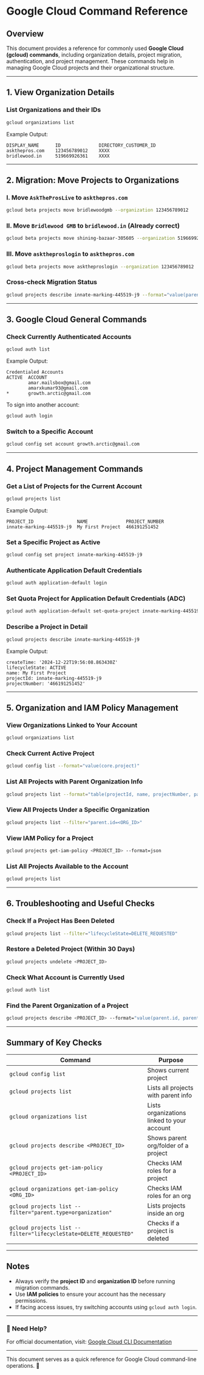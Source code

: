 # Google Cloud Command Reference

## Overview
This document provides a reference for commonly used **Google Cloud (gcloud) commands**, including organization details, project migration, authentication, and project management. These commands help in managing Google Cloud projects and their organizational structure.

---

## 1. View Organization Details
### **List Organizations and their IDs**
```sh
gcloud organizations list
```
Example Output:
```
DISPLAY_NAME      ID              DIRECTORY_CUSTOMER_ID
askthepros.com    123456789012    XXXX
bridlewood.in     519669926361    XXXX
```

---

## 2. Migration: Move Projects to Organizations

### **I. Move `AskTheProsLive` to `askthepros.com`**
```sh
gcloud beta projects move bridlewoodgmb --organization 123456789012
```

### **II. Move `Bridlewood GMB` to `bridlewood.in` (Already correct)**
```sh
gcloud beta projects move shining-bazaar-305605 --organization 519669926361
```

### **III. Move `asktheproslogin` to `askthepros.com`**
```sh
gcloud beta projects move asktheproslogin --organization 123456789012
```

### **Cross-check Migration Status**
```sh
gcloud projects describe innate-marking-445519-j9 --format="value(parent.id)"
```

---

## 3. Google Cloud General Commands

### **Check Currently Authenticated Accounts**
```sh
gcloud auth list
```
Example Output:
```
Credentialed Accounts
ACTIVE  ACCOUNT
        amar.mailsbox@gmail.com
        amarxkumar93@gmail.com
*       growth.arctic@gmail.com
```

To sign into another account:
```sh
gcloud auth login
```

### **Switch to a Specific Account**
```sh
gcloud config set account growth.arctic@gmail.com
```

---

## 4. Project Management Commands

### **Get a List of Projects for the Current Account**
```sh
gcloud projects list
```
Example Output:
```
PROJECT_ID                NAME              PROJECT_NUMBER
innate-marking-445519-j9  My First Project  466191251452
```

### **Set a Specific Project as Active**
```sh
gcloud config set project innate-marking-445519-j9
```

### **Authenticate Application Default Credentials**
```sh
gcloud auth application-default login
```

### **Set Quota Project for Application Default Credentials (ADC)**
```sh
gcloud auth application-default set-quota-project innate-marking-445519-j9
```

### **Describe a Project in Detail**
```sh
gcloud projects describe innate-marking-445519-j9
```
Example Output:
```
createTime: '2024-12-22T19:56:08.863430Z'
lifecycleState: ACTIVE
name: My First Project
projectId: innate-marking-445519-j9
projectNumber: '466191251452'
```

---

## 5. Organization and IAM Policy Management

### **View Organizations Linked to Your Account**
```sh
gcloud organizations list
```

### **Check Current Active Project**
```sh
gcloud config list --format="value(core.project)"
```

### **List All Projects with Parent Organization Info**
```sh
gcloud projects list --format="table(projectId, name, projectNumber, parent.id, parent.type, lifecycleState)"
```

### **View All Projects Under a Specific Organization**
```sh
gcloud projects list --filter="parent.id=<ORG_ID>"
```

### **View IAM Policy for a Project**
```sh
gcloud projects get-iam-policy <PROJECT_ID> --format=json
```

### **List All Projects Available to the Account**
```sh
gcloud projects list
```

---

## 6. Troubleshooting and Useful Checks

### **Check If a Project Has Been Deleted**
```sh
gcloud projects list --filter="lifecycleState=DELETE_REQUESTED"
```

### **Restore a Deleted Project (Within 30 Days)**
```sh
gcloud projects undelete <PROJECT_ID>
```

### **Check What Account is Currently Used**
```sh
gcloud auth list
```

### **Find the Parent Organization of a Project**
```sh
gcloud projects describe <PROJECT_ID> --format="value(parent.id, parent.type)"
```

---

## Summary of Key Checks
| Command | Purpose |
|---------|---------|
| `gcloud config list` | Shows current project |
| `gcloud projects list` | Lists all projects with parent info |
| `gcloud organizations list` | Lists organizations linked to your account |
| `gcloud projects describe <PROJECT_ID>` | Shows parent org/folder of a project |
| `gcloud projects get-iam-policy <PROJECT_ID>` | Checks IAM roles for a project |
| `gcloud organizations get-iam-policy <ORG_ID>` | Checks IAM roles for an org |
| `gcloud projects list --filter="parent.type=organization"` | Lists projects inside an org |
| `gcloud projects list --filter="lifecycleState=DELETE_REQUESTED"` | Checks if a project is deleted |

---

## Notes
- Always verify the **project ID** and **organization ID** before running migration commands.
- Use **IAM policies** to ensure your account has the necessary permissions.
- If facing access issues, try switching accounts using `gcloud auth login`.

---

### 🔹 **Need Help?**
For official documentation, visit: [Google Cloud CLI Documentation](https://cloud.google.com/sdk/docs/)

---

This document serves as a quick reference for Google Cloud command-line operations. 🚀
